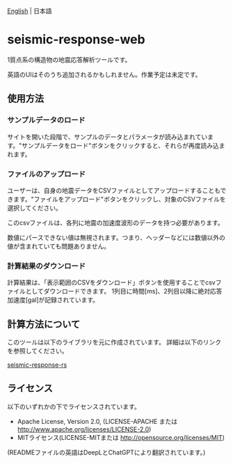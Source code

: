 [English](README.md) | 日本語

# seismic-response-web

1質点系の構造物の地震応答解析ツールです。

英語のUIはそのうち追加されるかもしれません。作業予定は未定です。

## 使用方法

### サンプルデータのロード

サイトを開いた段階で、サンプルのデータとパラメータが読み込まれています。"サンプルデータをロード"ボタンをクリックすると、それらが再度読み込まれます。

### ファイルのアップロード

ユーザーは、自身の地震データをCSVファイルとしてアップロードすることもできます。"ファイルをアップロード"ボタンをクリックし、対象のCSVファイルを選択してください。

このcsvファイルは、各列に地震の加速度波形のデータを持つ必要があります。

数値にパースできない値は無視されます。つまり、ヘッダーなどには数値以外の値が含まれていても問題ありません。


### 計算結果のダウンロード

計算結果は、「表示範囲のCSVをダウンロード」ボタンを使用することでcsvファイルとしてダウンロードできます。
1列目に時間[ms]、2列目以降に絶対応答加速度[gal]が記録されています。

## 計算方法について

このツールは以下のライブラリを元に作成されています。
詳細は以下のリンクを参照してください。

[seismic-response-rs](https://github.com/azishio/seismic-response-rs)

## ライセンス

以下のいずれかの下でライセンスされています。

+ Apache License, Version 2.0, (LICENSE-APACHE または http://www.apache.org/licenses/LICENSE-2.0)
+ MITライセンス(LICENSE-MITまたは http://opensource.org/licenses/MIT)

(READMEファイルの英語はDeepLとChatGPTにより翻訳されています。)

